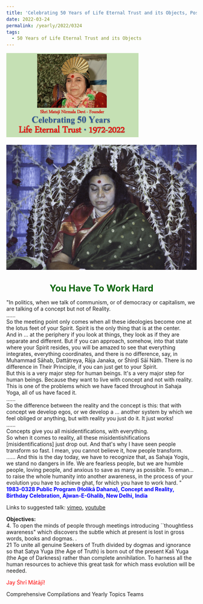 ```yaml
---
title: 'Celebrating 50 Years of Life Eternal Trust and its Objects, Post 10'
date: 2022-03-24
permalink: /yearly/2022/0324
tags:
  - 50 Years of Life Eternal Trust and its Objects
---
```


<div style="text-align: left"><img src="/images/Celebrating50YearsLET.png" width="350" /></div><br>

<div style="text-align: center"><img src="/images/image927_Photo_credit_Matthew_Fogarty.jpg" /></div>

<br>
<p style="color:DarkGreen; text-align:center">
<font size="+2"><b>You Have To Work Hard</b><br></font>
</p>

<p>
"In politics, when we talk of communism, or of democracy or capitalism, we are talking of a concept but not of Reality.<br>
......<br>
So the meeting point only comes when all these ideologies become one at the lotus feet of your Spirit. Spirit is the only thing that is at the center.<br>
And in ... at the periphery if you look at things, they look as if they are separate and different. But if you can approach, somehow, into that state where your Spirit resides, you will be amazed to see that everything integrates, everything coordinates, and there is no difference, say, in Muhammad Sāhab, Dattātreya, Rāja Janaka, or Śhirḍī Sāī Nāth. There is no difference in Their Principle, if you can just get to your Spirit.<br>
But this is a very major step for human beings. It's a very major step for human beings. Because they want to live with concept and not with reality. This is one of the problems which we have faced throughout in Sahaja Yoga, all of us have faced it.<br>
......<br>
So the difference between the reality and the concept is this: that with concept we develop egos, or we develop a ... another system by which we feel obliged or anything, but with reality you just do it. It just works!<br>
......<br>
Concepts give you all misidentifications, with everything.<br>
So when it comes to reality, all these misidentishifications [misidentifications] just drop out. And that's why I have seen people transform so fast. I mean, you cannot believe it, how people transform.<br>
......
And this is the day today, we have to recognize that, as Sahaja Yogis, we stand no dangers in life. We are fearless people, but we are humble people, loving people, and anxious to save as many as possible. To eman... to raise the whole humanity into another awareness, in the process of your evolution you have to achieve ghat, for which you have to work hard. "<br>
<font color="blue"><b>1983-0328 Public Program (Holikā Dahana), Concept and Reality, Birthday Celebration, Ajwan-E-Ghalib, New Delhi, India</b></font><br>
</p>

Links to suggested talk: <a href="https://vimeo.com/86389664"> vimeo</a>, <a href="https://www.youtube.com/watch?v=Ob-sCe7D2wc"> youtube</a><br>

<p>
<b>Objectives:</b><br>
4. To open the minds of people through meetings introducing ``thoughtless awareness" which discovers the subtle which at present is lost in gross words, books and dogmas. .<br>
21 To unite all genuine Seekers of Truth divided by dogmas and ignorance so that Satya Yuga (the Age of Truth) is born out of the present Kali Yuga (the Age of Darkness) rather than complete annihilation. To harness all the human resources to achieve this great task for which mass evolution will be needed.
</p>

<p style="color:red;">Jay Śhrī Mātājī!<br></p>

Comprehensive Compilations and Yearly Topics Teams